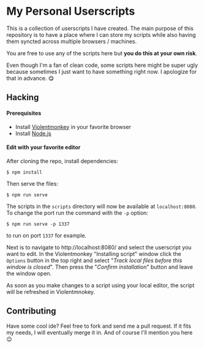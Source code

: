 My Personal Userscripts
=======================

This is a collection of userscripts I have created. The main purpose of this
repository is to have a place where I can store my scripts while also having
them syncted across multiple browsers / machines.

You are free to use any of the scripts here but **you do this at your own
risk**.

Even though I'm a fan of clean code, some scripts here might be super ugly
because sometimes I just want to have something right now. I apologize for
that in advance. :yum:



Hacking
-------

#### Prerequisites

- Install [Violentmonkey](https://violentmonkey.github.io/) in your favorite browser
- Install [Node.js]()



#### Edit with your favorite editor

After cloning the repo, install dependencies:

    $ npm install

Then serve the files:

    $ npm run serve

The scripts in the `scripts` directory will now be available at 
`localhost:8080`. To change the port run the command with the `-p` option:

    $ npm run serve -p 1337

to run on port `1337` for example.

Next is to navigate to http://localhost:8080/ and select the userscript
you want to edit. In the Violentmonkey "Installing script" window click the
`Options` button in the top right and select "*Track local files before this
window is closed*". Then press the "*Confirm installation*" button and leave
the window open.

As soon as you make changes to a script using your local editor, the script
will be refreshed in Violentmnokey.



Contributing
------------

Have some cool ide? Feel free to fork and send me a pull request. If it fits my
needs, I will eventually merge it in. And of course I'll mention you here :wink:
